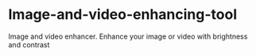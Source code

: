 # Image-and-video-enhancing-tool
Image and video enhancer. Enhance your image or video with brightness and contrast
